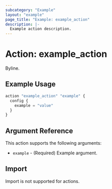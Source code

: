 ```yaml
---
subcategory: "Example"
layout: "example"
page_title: "Example: example_action"
description: |-
  Example action description.
---
```


# Action: example_action

Byline.

## Example Usage

```terraform
action "example_action" "example" {
  config {
    example = "value"
  }
}
```

## Argument Reference

This action supports the following arguments:

* `example` - (Required) Example argument.

## Import

Import is not supported for actions.
